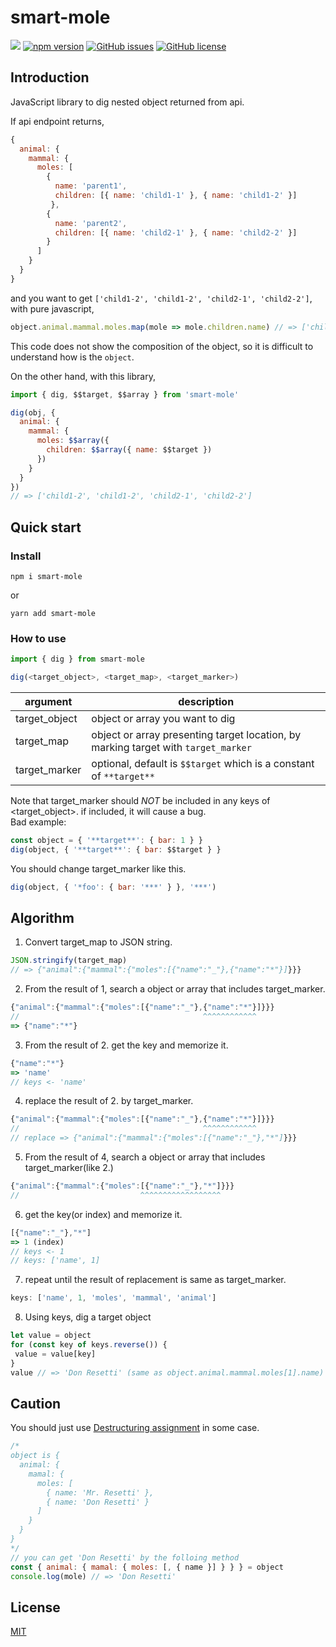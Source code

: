 # smart-mole
![](https://github.com/KoichiKiyokawa/visually-digger/workflows/GitHub%20Actions/badge.svg)
[![npm version](https://badge.fury.io/js/visually-digger.svg)](https://badge.fury.io/js/visually-digger)
[![GitHub issues](https://img.shields.io/github/issues/KoichiKiyokawa/visually-digger)](https://github.com/KoichiKiyokawa/visually-digger/issues)
[![GitHub license](https://img.shields.io/github/license/KoichiKiyokawa/visually-digger)](https://github.com/KoichiKiyokawa/visually-digger)

## Introduction
JavaScript library to dig nested object returned from api.

If api endpoint returns,
```js
{ 
  animal: {
    mammal: {
      moles: [
        {
          name: 'parent1',
          children: [{ name: 'child1-1' }, { name: 'child1-2' }]
         },
        {
          name: 'parent2',
          children: [{ name: 'child2-1' }, { name: 'child2-2' }]
        }
      ]
    }
  }
}
```
and you want to get `['child1-2', 'child1-2', 'child2-1', 'child2-2']`, with pure javascript,
```js
object.animal.mammal.moles.map(mole => mole.children.name) // => ['child1-2', 'child1-2', 'child2-1', 'child2-2']
```
This code does not show the composition of the object, so it is difficult to understand how is the `object`.

On the other hand, with this library,
```js
import { dig, $$target, $$array } from 'smart-mole'

dig(obj, {
  animal: {
    mammal: {
      moles: $$array({
        children: $$array({ name: $$target })
      })
    }
  }
})
// => ['child1-2', 'child1-2', 'child2-1', 'child2-2']
```

## Quick start
### Install
```console
npm i smart-mole
```
or
```console
yarn add smart-mole
```

### How to use
```js
import { dig } from smart-mole

dig(<target_object>, <target_map>, <target_marker>)
```
argument|description
--|--
target_object|object or array you want to dig
target_map|object or array presenting target location, by marking target with `target_marker`
target_marker|optional, default is `$$target` which is a constant of `**target**`

Note that target_marker should _NOT_ be included in any keys of <target_object>.
if included, it will cause a bug.  
Bad example:
```js
const object = { '**target**': { bar: 1 } }
dig(object, { '**target**': { bar: $$target } }
```
You should change target_marker like this.
```js
dig(object, { '*foo': { bar: '***' } }, '***')
```

## Algorithm
1. Convert target_map to JSON string.
```js
JSON.stringify(target_map)
// => {"animal":{"mammal":{"moles":[{"name":"_"},{"name":"*"}]}}}
```
2. From the result of 1, search a object or array that includes target_marker.
```js
{"animal":{"mammal":{"moles":[{"name":"_"},{"name":"*"}]}}}
//                                         ^^^^^^^^^^^^
=> {"name":"*"}
```
3. From the result of 2. get the key and memorize it.
```js
{"name":"*"}
=> 'name'
// keys <- 'name'
```
4. replace the result of 2. by target_marker.
```js
{"animal":{"mammal":{"moles":[{"name":"_"},{"name":"*"}]}}}
//                                         ^^^^^^^^^^^^
// replace => {"animal":{"mammal":{"moles":[{"name":"_"},"*"]}}}
```
5. From the result of 4, search a object or array that includes target_marker(like 2.)
```js
{"animal":{"mammal":{"moles":[{"name":"_"},"*"]}}}
//                           ^^^^^^^^^^^^^^^^^^
```
6. get the key(or index) and memorize it.
```js
[{"name":"_"},"*"]
=> 1 (index)
// keys <- 1
// keys: ['name', 1]
```
7. repeat until the result of replacement is same as target_marker.
```js
keys: ['name', 1, 'moles', 'mammal', 'animal']
```
8. Using keys, dig a target object
```js
let value = object
for (const key of keys.reverse()) {
 value = value[key]
}
value // => 'Don Resetti' (same as object.animal.mammal.moles[1].name)
```

## Caution
You should just use [Destructuring assignment](https://developer.mozilla.org/en-US/docs/Web/JavaScript/Reference/Operators/Destructuring_assignment) in some case.
```js
/*
object is {
  animal: {
    mamal: {
      moles: [
        { name: 'Mr. Resetti' },
        { name: 'Don Resetti' }
      ]
    }
  }
}
*/
// you can get 'Don Resetti' by the folloing method
const { animal: { mamal: { moles: [, { name }] } } } = object
console.log(mole) // => 'Don Resetti'
```

## License
[MIT](LICENSE)
